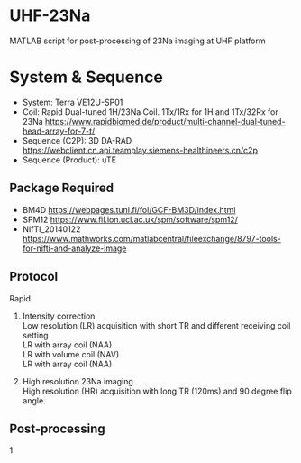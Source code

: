 # UHF-23Na
MATLAB script for post-processing of 23Na imaging at UHF platform <br />

# System & Sequence
* System: Terra VE12U-SP01
* Coil: Rapid Dual-tuned 1H/23Na Coil. 1Tx/1Rx for 1H and 1Tx/32Rx for 23Na <https://www.rapidbiomed.de/product/multi-channel-dual-tuned-head-array-for-7-t/> <br />
* Sequence (C2P): 3D DA-RAD	<https://webclient.cn.api.teamplay.siemens-healthineers.cn/c2p> <br />
* Sequence (Product): uTE

## Package Required
* BM4D <https://webpages.tuni.fi/foi/GCF-BM3D/index.html> <br />
* SPM12 <https://www.fil.ion.ucl.ac.uk/spm/software/spm12/> <br />
* NIfTI_20140122 <https://www.mathworks.com/matlabcentral/fileexchange/8797-tools-for-nifti-and-analyze-image> <br />

## Protocol
Rapid 
1. Intensity correction <br />
Low resolution (LR) acquisition with short TR and different receiving coil setting <br />
LR with array coil (NAA) <br />
LR with volume coil (NAV) <br />
LR with array coil (NAA) <br />

2. High resolution 23Na imaging <br />
High resolution (HR) acquisition with long TR (120ms) and 90 degree flip angle. <br />

## Post-processing
1 
